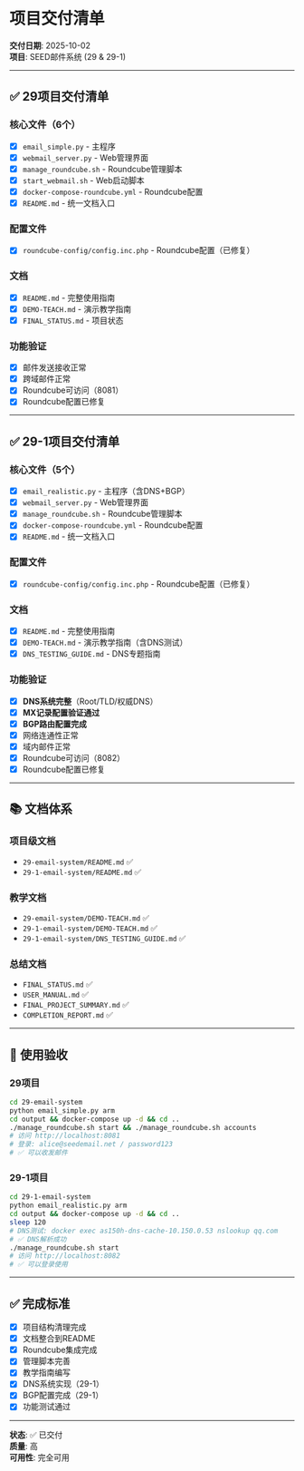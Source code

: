 # 项目交付清单

**交付日期**: 2025-10-02  
**项目**: SEED邮件系统 (29 & 29-1)

---

## ✅ 29项目交付清单

### 核心文件（6个）
- [x] `email_simple.py` - 主程序
- [x] `webmail_server.py` - Web管理界面
- [x] `manage_roundcube.sh` - Roundcube管理脚本
- [x] `start_webmail.sh` - Web启动脚本
- [x] `docker-compose-roundcube.yml` - Roundcube配置
- [x] `README.md` - 统一文档入口

### 配置文件
- [x] `roundcube-config/config.inc.php` - Roundcube配置（已修复）

### 文档
- [x] `README.md` - 完整使用指南
- [x] `DEMO-TEACH.md` - 演示教学指南
- [x] `FINAL_STATUS.md` - 项目状态

### 功能验证
- [x] 邮件发送接收正常
- [x] 跨域邮件正常
- [x] Roundcube可访问（8081）
- [x] Roundcube配置已修复

---

## ✅ 29-1项目交付清单

### 核心文件（5个）
- [x] `email_realistic.py` - 主程序（含DNS+BGP）
- [x] `webmail_server.py` - Web管理界面
- [x] `manage_roundcube.sh` - Roundcube管理脚本
- [x] `docker-compose-roundcube.yml` - Roundcube配置
- [x] `README.md` - 统一文档入口

### 配置文件
- [x] `roundcube-config/config.inc.php` - Roundcube配置（已修复）

### 文档
- [x] `README.md` - 完整使用指南
- [x] `DEMO-TEACH.md` - 演示教学指南（含DNS测试）
- [x] `DNS_TESTING_GUIDE.md` - DNS专题指南

### 功能验证
- [x] **DNS系统完整**（Root/TLD/权威DNS）
- [x] **MX记录配置验证通过**
- [x] **BGP路由配置完成**
- [x] 网络连通性正常
- [x] 域内邮件正常
- [x] Roundcube可访问（8082）
- [x] Roundcube配置已修复

---

## 📚 文档体系

### 项目级文档
- `29-email-system/README.md` ✅
- `29-1-email-system/README.md` ✅

### 教学文档
- `29-email-system/DEMO-TEACH.md` ✅
- `29-1-email-system/DEMO-TEACH.md` ✅
- `29-1-email-system/DNS_TESTING_GUIDE.md` ✅

### 总结文档
- `FINAL_STATUS.md` ✅
- `USER_MANUAL.md` ✅
- `FINAL_PROJECT_SUMMARY.md` ✅
- `COMPLETION_REPORT.md` ✅

---

## 🎯 使用验收

### 29项目
```bash
cd 29-email-system
python email_simple.py arm
cd output && docker-compose up -d && cd ..
./manage_roundcube.sh start && ./manage_roundcube.sh accounts
# 访问 http://localhost:8081
# 登录: alice@seedemail.net / password123
# ✅ 可以收发邮件
```

### 29-1项目
```bash
cd 29-1-email-system
python email_realistic.py arm
cd output && docker-compose up -d && cd ..
sleep 120
# DNS测试: docker exec as150h-dns-cache-10.150.0.53 nslookup qq.com
# ✅ DNS解析成功
./manage_roundcube.sh start
# 访问 http://localhost:8082  
# ✅ 可以登录使用
```

---

## ✅ 完成标准

- [x] 项目结构清理完成
- [x] 文档整合到README
- [x] Roundcube集成完成
- [x] 管理脚本完善
- [x] 教学指南编写
- [x] DNS系统实现（29-1）
- [x] BGP配置完成（29-1）
- [x] 功能测试通过

---

**状态**: ✅ 已交付  
**质量**: 高  
**可用性**: 完全可用

